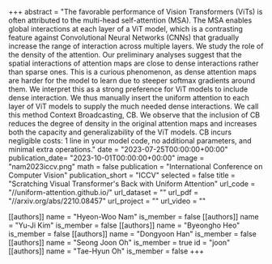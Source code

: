 +++
abstract = "The favorable performance of Vision Transformers (ViTs) is often attributed to the multi-head self-attention (MSA). The MSA enables global interactions at each layer of a ViT model, which is a contrasting feature against Convolutional Neural Networks (CNNs) that gradually increase the range of interaction across multiple layers. We study the role of the density of the attention. Our preliminary analyses suggest that the spatial interactions of attention maps are close to dense interactions rather than sparse ones. This is a curious phenomenon, as dense attention maps are harder for the model to learn due to steeper softmax gradients around them. We interpret this as a strong preference for ViT models to include dense interaction. We thus manually insert the uniform attention to each layer of ViT models to supply the much needed dense interactions. We call this method Context Broadcasting, CB. We observe that the inclusion of CB reduces the degree of density in the original attention maps and increases both the capacity and generalizability of the ViT models. CB incurs negligible costs: 1 line in your model code, no additional parameters, and minimal extra operations."
date = "2023-07-25T00:00:00+00:00"
publication_date= "2023-10-01T00:00:00+00:00"
image = "nam2023iccv.png"
math = false
publication = "International Conference on Computer Vision"
publication_short = "ICCV"
selected = false
title = "Scratching Visual Transformer's Back with Uniform Attention"
url_code = "//uniform-attention.github.io/"
url_dataset = ""
url_pdf = "//arxiv.org/abs/2210.08457"
url_project = ""
url_video = ""

[[authors]]
    name = "Hyeon-Woo Nam"
    is_member = false
[[authors]]
    name = "Yu-Ji Kim"
    is_member = false
[[authors]]
    name = "Byeongho Heo"
    is_member = false
[[authors]]
    name = "Dongyoon Han"
    is_member = false
[[authors]]
    name = "Seong Joon Oh"
    is_member = true
    id = "joon"
[[authors]]
    name = "Tae-Hyun Oh"
    is_member = false
+++
